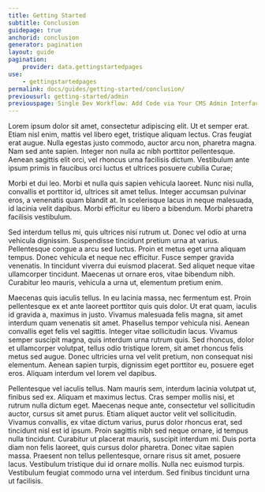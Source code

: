 ```yaml
---
title: Getting Started
subtitle: Conclusion
guidepage: true
anchorid: conclusion
generator: pagination
layout: guide
pagination:
    provider: data.gettingstartedpages
use:
    - gettingstartedpages
permalink: docs/guides/getting-started/conclusion/
previousurl: getting-started/admin
previouspage: Single Dev Workflow: Add Code via Your CMS Admin Interface
---
```

Lorem ipsum dolor sit amet, consectetur adipiscing elit. Ut et semper erat. Etiam nisl enim, mattis vel libero eget, tristique aliquam lectus. Cras feugiat erat augue. Nulla egestas justo commodo, auctor arcu non, pharetra magna. Nam sed ante sapien. Integer non nulla ac nibh porttitor pellentesque. Aenean sagittis elit orci, vel rhoncus urna facilisis dictum. Vestibulum ante ipsum primis in faucibus orci luctus et ultrices posuere cubilia Curae;

Morbi et dui leo. Morbi et nulla quis sapien vehicula laoreet. Nunc nisi nulla, convallis et porttitor id, ultrices sit amet tellus. Integer accumsan pulvinar eros, a venenatis quam blandit at. In scelerisque lacus in neque malesuada, id lacinia velit dapibus. Morbi efficitur eu libero a bibendum. Morbi pharetra facilisis vestibulum.

Sed interdum tellus mi, quis ultrices nisi rutrum ut. Donec vel odio at urna vehicula dignissim. Suspendisse tincidunt pretium urna at varius. Pellentesque congue a arcu sed luctus. Proin et metus eget urna aliquam tempus. Donec vehicula et neque nec efficitur. Fusce semper gravida venenatis. In tincidunt viverra dui euismod placerat. Sed aliquet neque vitae ullamcorper tincidunt. Maecenas ut ornare eros, vitae bibendum nibh. Curabitur leo mauris, vehicula a urna ut, elementum pretium enim.

Maecenas quis iaculis tellus. In eu lacinia massa, nec fermentum est. Proin pellentesque ex et ante laoreet porttitor quis quis dolor. Ut erat quam, iaculis id gravida a, maximus in justo. Vivamus malesuada felis magna, sit amet interdum quam venenatis sit amet. Phasellus tempor vehicula nisi. Aenean convallis eget felis vel sagittis. Integer vitae sollicitudin lacus. Vivamus semper suscipit magna, quis interdum urna rutrum quis. Sed rhoncus, dolor et ullamcorper volutpat, tellus odio tristique lorem, sit amet rhoncus felis metus sed augue. Donec ultricies urna vel velit pretium, non consequat nisi elementum. Aenean sapien turpis, dignissim eget porttitor eu, posuere eget eros. Aliquam interdum vel lorem vel dapibus.

Pellentesque vel iaculis tellus. Nam mauris sem, interdum lacinia volutpat ut, finibus sed ex. Aliquam et maximus lectus. Cras semper mollis nisi, et rutrum nulla dictum eget. Maecenas neque ante, consectetur vel sollicitudin auctor, cursus sit amet purus. Etiam aliquet auctor velit vel sollicitudin. Vivamus convallis, ex vitae dictum varius, purus dolor rhoncus erat, sed tincidunt nisl est id ipsum. Proin sagittis nibh sed neque ornare, id tempus nulla tincidunt. Curabitur ut placerat mauris, suscipit interdum mi. Duis porta diam non felis laoreet, quis cursus dolor pharetra. Donec vitae sapien massa. Praesent non tellus pellentesque, ornare risus sit amet, posuere lacus. Vestibulum tristique dui id ornare mollis. Nulla nec euismod turpis. Vestibulum feugiat commodo urna vel interdum. Sed finibus tincidunt urna ut facilisis.
